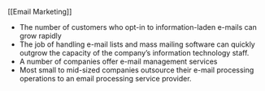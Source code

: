 
[[Email Marketing]]

- The number of customers who opt-in to information-laden e-mails can grow rapidly
- The job of handling e-mail lists and mass mailing software can quickly outgrow the capacity of the company’s information technology staff.
- A number of companies offer e-mail management services
- Most small to mid-sized companies outsource their e-mail processing operations to an email processing service provider.
